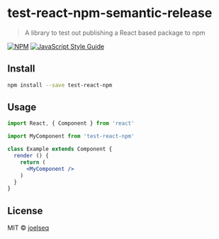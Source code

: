 # test-react-npm-semantic-release

> A library to test out publishing a React based package to npm

[![NPM](https://img.shields.io/npm/v/test-react-npm.svg)](https://www.npmjs.com/package/test-react-npm) [![JavaScript Style Guide](https://img.shields.io/badge/code_style-standard-brightgreen.svg)](https://standardjs.com)

## Install

```bash
npm install --save test-react-npm
```

## Usage

```jsx
import React, { Component } from 'react'

import MyComponent from 'test-react-npm'

class Example extends Component {
  render () {
    return (
      <MyComponent />
    )
  }
}
```

## License

MIT © [joelseq](https://github.com/joelseq)
